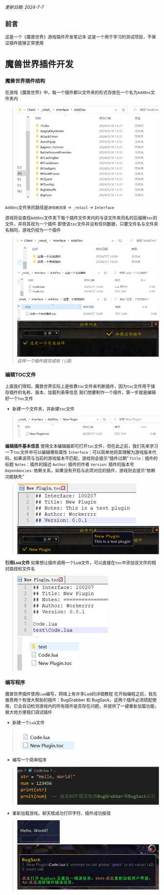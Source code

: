 *更新日期: 2024-7-7*

## 前言

这是一个《魔兽世界》游戏插件开发笔记本
这是一个用于学习的测试项目，不保证插件能够正常使用

# 魔兽世界插件开发

### 魔兽世界插件结构

在游戏《魔兽世界》中，每一个插件都以文件夹的形式存放在一个名为`AddOns`文件夹内
> ![alt text](img/1.png)

`AddOns`文件夹的路径是`游戏根目录` -> `_retail` -> `Interface`

游戏将会查找`AddOns`文件夹下每个插件文件夹内的与该文件夹同名的后缀微`toc`的文件，并将其视为一个插件
即使该`toc`文件并没有任何数据，只要文件名与文件夹名相同，游戏仍视为一个插件
> ![alt text](img/2.png)
  ![alt text](img/3.png)
  ![alt text](img/4.png)
  ![alt text](img/5.png)
  *这样一个插件就完成啦！(误)*

### 编辑TOC文件

上面我们得知，魔兽世界实际上是依靠`toc`文件来判断插件，因为`toc`文件用于储存插件的名称、版本、加载列表等信息
我们想要制作一个插件，第一步就是编辑好一个`toc`文件
* 新建一个文件夹，并新建`toc`文件
> ![alt text](img/6.png)

**编辑插件基本信息**
使用文本编辑器即可打开`toc`文件，但在此之前，我们先来学习一下`toc`文件中可以编辑哪些属性
`Interface`：可以简单地将其理解为游戏版本代码，如果该项与当前的游戏版本不匹配，游戏则会提示“插件过期”
`Title`：插件的标题
`Notes`：插件的描述
`Author`: 插件的作者
`Version`: 插件的版本号
`Dependencies`: 依赖关系，如果没有开启与此项对应的插件，游戏则会提示“依赖功能缺失”
> ![alt text](img/7.png)
  ![alt text](img/8.png)

**引用Lua文件**
如果想让插件调用一个Lua文件，可以直接在`toc`中添加该文件的相对路径和文件名
> ![alt text](img/9.png)
  ![alt text](img/10.png)

### 编写程序

魔兽世界插件使用`Lua`编写，网络上有许多Lua的详细教程
在开始编程之前，我先推荐两个有很大帮助的插件：BugGrabber 和 BugSack，这两个插件必须搭配使用，它会自动检测游戏内的所有插件是否存在问题，并提供了一键重新加载功能，极大地方便我们调试插件
* 新建一个`Lua`文件
> ![alt text](img/11.png)

* 编写一个简单程序
> ![alt text](img/12.png)

* 重新加载游戏，聊天框成功打印字符，插件成功报错
> ![alt text](img/13.png)
  ![alt text](img/14.png)


